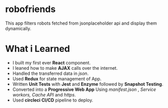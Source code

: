 # robofriends

This app filters robots fetched from jsonplaceholder api and display them dynamically.

# What i Learned

* I built my first ever **React** component. 
* I leaned how to make **AJAX** calls over the internet. 
* Handled the transferred data in _json_. 
* Used **Redux** for state management of App. 
* Written **Unit Tests** with **Jest** and **Enzyme** followed by **Snapshot Testing**. 
* Converted into a **Progressive Web App** Using _manifest.json_ , _Service workors, Cache API_ and _https_.
* Used **circleci CI/CD** pipeline to deploy.

